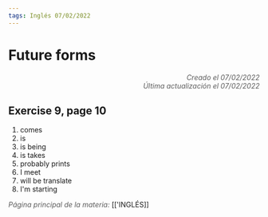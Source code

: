```yaml
---
tags: Inglés 07/02/2022
---
```


# Future forms
<div style="text-align: right; opacity: 0.7; font-style: italic;">Creado el 07/02/2022</div>
<div style="text-align: right; opacity: 0.7; font-style: italic;">Última actualización el 07/02/2022</div>

## Exercise 9, page 10

1. comes
2. is
3. is being
4. is takes
5. probably prints
6. I meet
7. will be translate
8. I'm starting

<span style="opacity: 0.7; font-style: italic;">Página principal de la materia:</span> [['INGLÉS]]